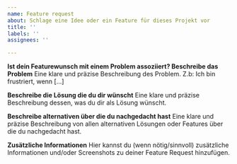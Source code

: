```yaml
---
name: Feature request
about: Schlage eine Idee oder ein Feature für dieses Projekt vor
title: ''
labels: ''
assignees: ''

---
```


**Ist dein Featurewunsch mit einem Problem assoziiert? Beschreibe das Problem**
Eine klare und präzise Beschreibung des Problem. Z.b: Ich bin frustriert, wenn [...]

**Beschreibe die Lösung die du dir wünscht**
Eine klare und präzise Beschreibung dessen, was du dir als Lösung wünscht.

**Beschreibe alternativen über die du nachgedacht hast**
Eine klare und präzise Beschreibung von allen alternativen Lösungen oder Features über die du nachgedacht hast.

**Zusätzliche Informationen**
Hier kannst du (wenn nötig/sinnvoll) zusätzliche Informationen und/oder Screenshots zu deiner Feature Request hinzufügen.
